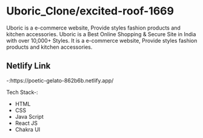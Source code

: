 # Uboric_Clone/excited-roof-1669

Uboric is a e-commerce website, Provide styles fashion products and kitchen accessories.
Uboric is a Best Online Shopping & Secure Site in India with over 10,000+ Styles. It is a e-commerce website, Provide styles fashion products and kitchen accessories.
 <h2>Netlify Link</h2>-:https://poetic-gelato-862b6b.netlify.app/<br/>
 
 
<!-- Working Feautres-:
- Landing Page
- Womens Page
- Kids Page
- Life Page
- Mens Page
- Cart
- Wishlist
- Login
- Sign Up -->

Tech Stack-:
- HTML
- CSS
- Java Script
- React JS
- Chakra UI
